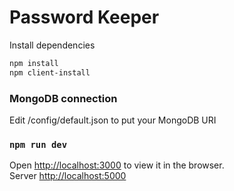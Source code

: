 # Password Keeper

Install dependencies

```bash
npm install
npm client-install
```

### MongoDB connection

Edit /config/default.json to put your MongoDB URI

### `npm run dev`


Open [http://localhost:3000](http://localhost:3000) to view it in the browser.<br />
Server [http://localhost:5000](http://localhost:5000)
